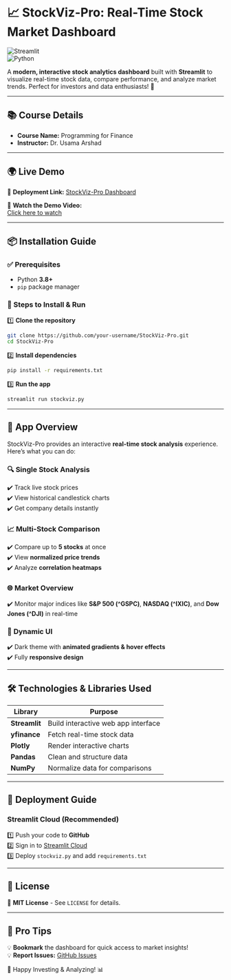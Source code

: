 # 📈 StockViz-Pro: Real-Time Stock Market Dashboard

![Streamlit](https://img.shields.io/badge/Streamlit-FF4B4B?style=for-the-badge&logo=Streamlit&logoColor=white)  
![Python](https://img.shields.io/badge/Python-3.8%2B-blue?style=for-the-badge&logo=python)

A **modern, interactive stock analytics dashboard** built with **Streamlit** to visualize real-time stock data, compare performance, and analyze market trends. Perfect for investors and data enthusiasts! 🚀

---

## 📚 Course Details
- **Course Name:** Programming for Finance  
- **Instructor:** Dr. Usama Arshad  

---

## 🌍 Live Demo
🔗 **Deployment Link:** [StockViz-Pro Dashboard](https://stockviz-pro-vaurtc4svmmjmmb6sxg2ac.streamlit.app/) 

🎥 **Watch the Demo Video:**  
[Click here to watch](https://github.com/Abdullah-ft/StockViz-Pro/blob/main/demo.mp4)


---

## 📦 Installation Guide

### ✅ Prerequisites
- Python **3.8+**
- `pip` package manager

### 📌 Steps to Install & Run
1️⃣ **Clone the repository**
   ```bash
   git clone https://github.com/your-username/StockViz-Pro.git
   cd StockViz-Pro
   ```
2️⃣ **Install dependencies**
   ```bash
   pip install -r requirements.txt
   ```
3️⃣ **Run the app**
   ```bash
   streamlit run stockviz.py
   ```

---

## 🚀 App Overview
StockViz-Pro provides an interactive **real-time stock analysis** experience. Here’s what you can do:

### 🔍 **Single Stock Analysis**
✔️ Track live stock prices  
✔️ View historical candlestick charts  
✔️ Get company details instantly  

### 📈 **Multi-Stock Comparison**
✔️ Compare up to **5 stocks** at once  
✔️ View **normalized price trends**  
✔️ Analyze **correlation heatmaps**  

### 🌐 **Market Overview**
✔️ Monitor major indices like **S&P 500 (^GSPC)**, **NASDAQ (^IXIC)**, and **Dow Jones (^DJI)** in real-time  

### 🎨 **Dynamic UI**
✔️ Dark theme with **animated gradients & hover effects**  
✔️ Fully **responsive design**  

---

## 🛠️ Technologies & Libraries Used

| Library    | Purpose                                      |
|------------|----------------------------------------------|
| **Streamlit**  | Build interactive web app interface       |
| **yfinance**   | Fetch real-time stock data               |
| **Plotly**     | Render interactive charts                |
| **Pandas**     | Clean and structure data                 |
| **NumPy**      | Normalize data for comparisons           |

---

## 🚀 Deployment Guide
### **Streamlit Cloud (Recommended)**
1️⃣ Push your code to **GitHub**  
2️⃣ Sign in to [Streamlit Cloud](https://share.streamlit.io/)  
3️⃣ Deploy `stockviz.py` and add `requirements.txt`  

---

## 📜 License
📄 **MIT License** - See `LICENSE` for details.

---

## 🌟 Pro Tips
💡 **Bookmark** the dashboard for quick access to market insights!  
💡 **Report Issues:** [GitHub Issues](https://github.com/your-username/StockViz-Pro/issues)  

🚀 Happy Investing & Analyzing! 📊

